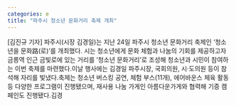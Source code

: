 ```yaml
---
categories: e
title: "파주시 청소년 문화거리 축제 개최"
---
```

[김진규 기자] 파주시(시장 김경일)는 지난 24일 파주시 청소년 문화거리 축제인 ‘청소년을 문화路(로)’를 개최했다. 시는 청소년에게 문화 체험과 나눔의 기회를 제공하고자 금릉역 인근 금빛로에 있는 거리를 ‘청소년 문화거리’로 조성해 청소년과 시민이 참여하는 이번 축제를 마련했다.이날 행사에는 김경일 파주시장, 국회의원, 시·도의원 등이 참석해 자리를 빛냈다.축제는 청소년 버스킹 공연, 체험 부스(11개), 에어바운스 체육 활동 등 다양한 프로그램이 진행됐으며, 재사용 나눔 가게인 아름다운가게와 협력해 기증 캠페인도 진행됐다.김경